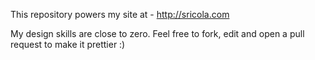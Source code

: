This repository powers my site at - http://sricola.com

My design skills are close to zero. Feel free to fork, edit and open a pull request to make it prettier :)
